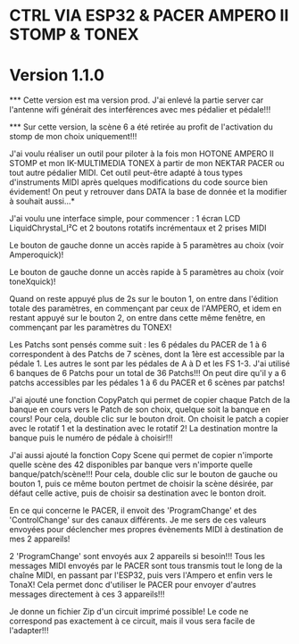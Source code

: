 # CTRL VIA ESP32 & PACER AMPERO II STOMP & TONEX
# Version 1.1.0
*** Cette version est ma version prod. J'ai enlevé la partie server car l'antenne wifi générait des interférences avec mes pédalier et pédale!!!

*** Sur cette version, la scène 6 a été retirée au profit de l'activation du stomp de mon choix uniquement!!!

J'ai voulu réaliser un outil pour piloter à la fois mon HOTONE AMPERO II STOMP et mon IK-MULTIMEDIA TONEX à partir de mon NEKTAR PACER ou tout autre pédalier MIDI.
Cet outil peut-être adapté à tous types d'instruments MIDI après quelques modifications du code source bien évidement!
On peut y retrouver dans DATA la base de donnée et la modifier à souhait aussi...*

J'ai voulu une interface simple, pour commencer : 
    1 écran LCD LiquidChrystal_I²C
    et 2 boutons rotatifs incrémentaux
    et 2 prises MIDI

Le bouton de gauche donne un accès rapide à 5 paramètres au choix (voir Amperoquick)!

Le bouton de gauche donne un accès rapide à 5 paramètres au choix (voir toneXquick)!

Quand on reste appuyé plus de 2s sur le bouton 1, on entre dans l'édition totale des paramètres, en commençant par ceux de l'AMPERO, et idem en restant appuyé sur le bouton 2, on entre dans cette même fenêtre, en commençant par les paramètres du TONEX!

Les Patchs sont pensés comme suit : les 6 pédales du PACER de 1 à 6 correspondent à des Patchs de 7 scènes, dont la 1ère est accessible par la pédale 1. Les autres le sont par les pédales de A à D et les FS 1-3. J'ai utilisé 6 banques de 6 Patchs pour un total de 36 Patchs!!! On peut dire qu'il y a 6 patchs accessibles par les pédales 1 à 6 du PACER et 6 scènes par patchs!

J'ai ajouté une fonction CopyPatch qui permet de copier chaque Patch de la banque en cours vers le Patch de son choix, quelque soit la banque en cours! Pour cela, double clic sur le bouton droit. On choisit le patch a copier avec le rotatif 1 et la destination avec le rotatif 2! La destination montre la banque puis le numéro de pédale à choisir!!!

J'ai aussi ajouté la fonction Copy Scene qui permet de copier n'importe quelle scène des 42 disponibles par banque vers n'importe quelle banque/patch/scène!!! Pour cela, double clic sur le bouton de gauche ou bouton 1, puis ce même bouton pertmet de choisir la scène désirée, par défaut celle active, puis de choisir sa destination avec le bonton droit.

En ce qui concerne le PACER, il envoit des 'ProgramChange' et des 'ControlChange' sur des canaux différents. Je me sers de ces valeurs envoyées pour déclencher mes propres évènements MIDI à destination de mes 2 appareils!

2 'ProgramChange' sont envoyés aux 2 appareils si besoin!!! Tous les messages MIDI envoyés par le PACER sont tous transmis tout le long de la chaîne MIDI, en passant par l'ESP32, puis vers l'Ampero et enfin vers le TonaX! Cela permet donc d'utiliser le PACER pour envoyer d'autres messages directement à ces 3 appareils!!!

Je donne un fichier Zip d'un circuit imprimé possible! Le code ne correspond pas exactement à ce circuit, mais il vous sera facile de l'adapter!!!
